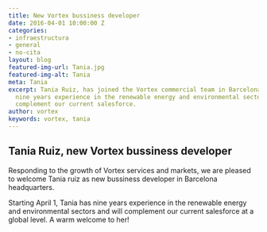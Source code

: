 ```yaml
---
title: New Vortex bussiness developer
date: 2016-04-01 10:00:00 Z
categories:
- infraestructura
- general
- no-cita
layout: blog
featured-img-url: Tania.jpg
featured-img-alt: Tania
meta: Tania
excerpt: Tania Ruiz, has joined the Vortex commercial team in Barcelona. Tania has
  nine years experience in the renewable energy and environmental sectors and will
  complement our current salesforce.
author: vortex
keywords: vortex, tania
---
```


##  Tania Ruiz, new Vortex bussiness developer

Responding to the growth of Vortex services and markets, we are pleased to welcome Tania ruiz as new bussiness developer in Barcelona headquarters.

Starting April 1, Tania has nine years experience in the renewable energy and environmental sectors and will complement our current salesforce at a global level. A warm welcome to her!
